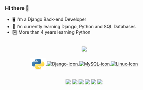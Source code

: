 ### Hi there 👋

-  🖥 I'm a Django Back-end Developer
-  📖 I’m currently learning Django, Python and SQL Databases
-  4️⃣ More than 4 years learning Python

##

<div align='center'>
  <a href="https://github.com/william-vanus">
  <img height="180em" src="https://github-readme-stats.vercel.app/api?username=william-vanus&show_icons=true&theme=dark&include_all_commits=true&count_private=true">
</div>

<div align="center" style="display: inline_block"><br>
  <img align="center" alt="Python-icon" height="40" width="50" src="https://raw.githubusercontent.com/devicons/devicon/master/icons/python/python-original.svg">
  <img align="center" alt="Django-icon" height="50" width="60" src="https://cdn.jsdelivr.net/gh/devicons/devicon/icons/django/django-original.svg">
  <img align="center" alt="MySQL-icon" height="40" width="50" src="https://cdn.jsdelivr.net/gh/devicons/devicon/icons/mysql/mysql-original.svg">
  <img align="center" alt="Linux-Icon" -icon" height="50" width="60" src="https://cdn.jsdelivr.net/gh/devicons/devicon/icons/linux/linux-original.svg">
</div>
  
##

<div align='center' >
  <a href="https://wa.me/message/FE4M752E2XOKJ1" target="_blank"><img src="https://img.shields.io/badge/WhatsApp-25D366?style=for-the-badge&logo=whatsapp&logoColor=white" target="_blank"></a>                                                                                                  
  <a href="https://www.youtube.com/channel/UCdw-7DgmXd5kb3y_Ttz4EVA" target="_blank"><img src="https://img.shields.io/badge/YouTube-FF0000?style=for-the-badge&logo=youtube&logoColor=white" target="_blank"></a>
    <a href="https://www.youtube.com/channel/UCdw-7DgmXd5kb3y_Ttz4EVA" target="_blank"><img src="https://img.shields.io/badge/Telegram-2CA5E0?style=for-the-badge&logo=telegram&logoColor=white" target="_blank"></a>
  <a href="https://www.instagram.com/william_vanus/" target="_blank"><img src="https://img.shields.io/badge/-Instagram-%23E4405F?style=for-the-badge&logo=instagram&logoColor=white" target="_blank"></a> 
  <a href = "mailto:contato@williamv.com.br"><img src="https://img.shields.io/badge/-Gmail-%23333?style=for-the-badge&logo=gmail&logoColor=white" target="_blank"></a>
  <a href="https://www.youtube.com/channel/UCdw-7DgmXd5kb3y_Ttz4EVA" target="_blank"><img src="https://img.shields.io/badge/-LinkedIn-%230077B5?style=for-the-badge&logo=linkedin&logoColor=white" target="_blank"></a> 
 
</div>                                                                                                                                                      
